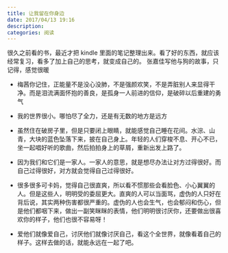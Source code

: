 ```yaml
---
title: 让我留在你身边
date: 2017/04/13 19:16
description:
categories: 阅读
---
```


很久之前看的书，最近才把 kindle 里面的笔记整理出来。看了好的东西，就应该经常复习，看多了加上自己的思考，就变成自己的。
张嘉佳写他与狗的故事，只记得，感觉很暖

- 梅茜你记住，正能量不是没心没肺，不是强颜欢笑，不是弄脏别人来显得干净。而是泪流满面怀抱的善良，是孤身一人前进的信仰，是破碎以后重建的勇气

- 我的世界很小。哪怕尽了全力，还是有无数的地方是远方

- 虽然住在破房子里，但是只要闭上眼睛，就能感觉自己睡在花间。水淙、山青，大块的蓝色坠落下来，披在自己身上。年轻的人们穿梭不息、开心不已，坐一起唱好听的歌曲，然后拍拍身上的草屑，重新出发上路了。

- 因为我们和它们是一家人。一家人的意思，就是想尽办法让对方过得很好。而自己过得很好，对方就会觉得自己过得很好。

- 很多很多可卡妈，觉得自己很直爽，所以看不惯那些会看脸色、小心翼翼的人。但是这些人，明明受的委屈更大。直爽的人可以当面骂，虚伪的人只好在背后说，其实两种伤害都很严重的。虚伪的人也会生气，也会郁闷和伤心，但是他们都咽下来，做出一副笑眯眯的表情，他们明明很讨厌你，还要做出很喜欢你的样子，他们也很不容易呀！

- 爱他们就像爱自己，讨厌他们就像讨厌自己，看这个全世界，就像看着自己的样子。这样去做的话，就能永远在一起了吧。
